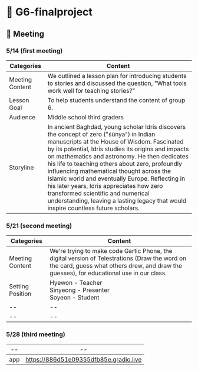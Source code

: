# 🧸 G6-finalproject

## 🌭 Meeting
### 5/14 (first meeting)

|Categories|Content|
|--|--|
|Meeting Content|We outlined a lesson plan for introducing students to stories and discussed the question, "What tools work well for teaching stories?"|
|Lesson Goal|To help students understand the content of group 6.|
|Audience|Middle school third graders|
|Storyline|In ancient Baghdad, young scholar Idris discovers the concept of zero ("śūnya") in Indian manuscripts at the House of Wisdom. Fascinated by its potential, Idris studies its origins and impacts on mathematics and astronomy. He then dedicates his life to teaching others about zero, profoundly influencing mathematical thought across the Islamic world and eventually Europe. Reflecting in his later years, Idris appreciates how zero transformed scientific and numerical understanding, leaving a lasting legacy that would inspire countless future scholars.|

### 5/21 (second meeting)

|Categories|Content|
|--|--|
|Meeting Content|We're trying to make code Gartic Phone, the digital version of Telestrations (Draw the word on the card, guess what others drew, and draw the guesses), for educational use in our class.|
|Setting Position|Hyewon - Teacher <br> Sinyeong - Presenter <br> Soyeon - Student |
|--|--|
|--|--|

### 5/28 (third meeting)
|--|--|
|--|--|
|app|https://886d51e09355dfb85e.gradio.live|
